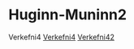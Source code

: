 # Huginn-Muninn2
Verkefni4
[Verkefni4](/Verkefni4/index.html)
[Verkefni42](/Verkefni4/verkefni53.html)

